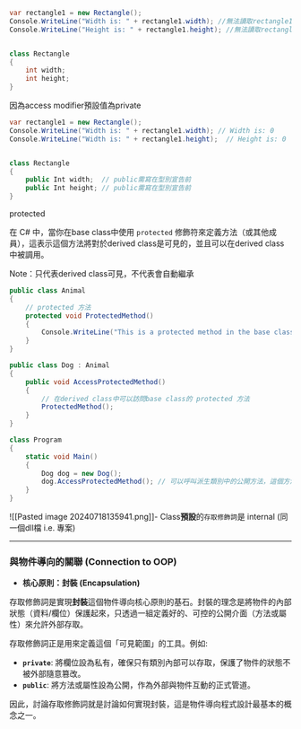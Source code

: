 ```csharp
var rectangle1 = new Rectangle();
Console.WriteLine("Width is: " + rectangle1.width); //無法讀取rectangle1.width
Console.WriteLine("Height is: " + rectangle1.height); //無法讀取rectangle1.height


class Rectangle
{
    int width;  
    int height; 
}
```

因為access modifier預設值為private

``` csharp
var rectangle1 = new Rectangle();
Console.WriteLine("Width is: " + rectangle1.width); // Width is: 0
Console.WriteLine("Width is: " + rectangle1.height);  // Height is: 0


class Rectangle
{
    public Int width;  // public需寫在型別宣告前
    public Int height; // public需寫在型別宣告前
}
```

protected

在 C# 中，當你在base class中使用 `protected` 修飾符來定義方法（或其他成員），這表示這個方法將對於derived class是可見的，並且可以在derived class中被調用。

Note：只代表derived class可見，不代表會自動繼承


```C#
public class Animal
{
    // protected 方法
    protected void ProtectedMethod()
    {
        Console.WriteLine("This is a protected method in the base class");
    }
}

public class Dog : Animal
{
    public void AccessProtectedMethod()
    {
        // 在derived class中可以訪問base class的 protected 方法
        ProtectedMethod();
    }
}

class Program
{
    static void Main()
    {
        Dog dog = new Dog();
        dog.AccessProtectedMethod(); // 可以呼叫派生類別中的公開方法，這個方法內部呼叫了base class的 protected 方法
    }
}

```
![[Pasted image 20240718135941.png]]- Class**預設**的`存取修飾詞`是 internal (同一個dll檔 i.e. 專案)

---

### 與物件導向的關聯 (Connection to OOP)

*   **核心原則：封裝 (Encapsulation)**

存取修飾詞是實現**封裝**這個物件導向核心原則的基石。封裝的理念是將物件的內部狀態（資料/欄位）保護起來，只透過一組定義好的、可控的公開介面（方法或屬性）來允許外部存取。

存取修飾詞正是用來定義這個「可見範圍」的工具。例如:
- **`private`**: 將欄位設為私有，確保只有類別內部可以存取，保護了物件的狀態不被外部隨意篡改。
- **`public`**: 將方法或屬性設為公開，作為外部與物件互動的正式管道。

因此，討論存取修飾詞就是討論如何實現封裝，這是物件導向程式設計最基本的概念之一。